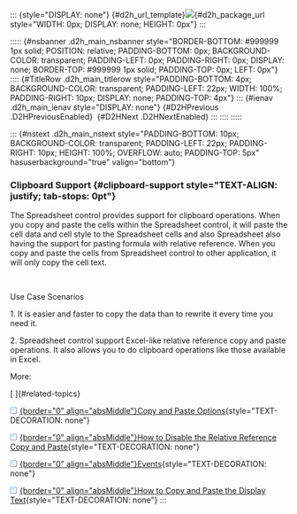::: {style="DISPLAY: none"}
[](ms-xhelp:///?Id=d2h_url_template){#d2h_url_template}![](!package_url!){#d2h_package_url style="WIDTH: 0px; DISPLAY: none; HEIGHT: 0px"}
:::

::::: {#nsbanner .d2h_main_nsbanner style="BORDER-BOTTOM: #999999 1px solid; POSITION: relative; PADDING-BOTTOM: 0px; BACKGROUND-COLOR: transparent; PADDING-LEFT: 0px; PADDING-RIGHT: 0px; DISPLAY: none; BORDER-TOP: #999999 1px solid; PADDING-TOP: 0px; LEFT: 0px"}
:::: {#TitleRow .d2h_main_titlerow style="PADDING-BOTTOM: 4px; BACKGROUND-COLOR: transparent; PADDING-LEFT: 22px; WIDTH: 100%; PADDING-RIGHT: 10px; DISPLAY: none; PADDING-TOP: 4px"}
::: {#ienav .d2h_main_ienav style="DISPLAY: none"}
[](ms-xhelp:///?Id=18e10160-ebeb-4e80-9d49-31f3181ba6c2){#D2HPrevious .D2HPreviousEnabled}  [](ms-xhelp:///?Id=06184c00-a7b0-4bbb-b272-26c73865193a){#D2HNext .D2HNextEnabled}
:::
::::
:::::

::: {#nstext .d2h_main_nstext style="PADDING-BOTTOM: 10px; BACKGROUND-COLOR: transparent; PADDING-LEFT: 22px; PADDING-RIGHT: 10px; HEIGHT: 100%; OVERFLOW: auto; PADDING-TOP: 5px" hasuserbackground="true" valign="bottom"}
### Clipboard Support {#clipboard-support style="TEXT-ALIGN: justify; tab-stops: 0pt"}

The Spreadsheet control provides support for clipboard operations. When you copy and paste the cells within the Spreadsheet control, it will paste the cell data and cell style to the Spreadsheet cells and also Spreadsheet also having the support for pasting formula with relative reference. When you copy and paste the cells from Spreadsheet control to other application, it will only copy the cell text.

 

Use Case Scenarios

1\. It is easier and faster to copy the data than to rewrite it every time you need it.

2\. Spreadsheet control support Excel-like relative reference copy and paste operations. It also allows you to do clipboard operations like those available in Excel.

More:

[ ]{#related-topics}

[![](button.gif){border="0" align="absMiddle"}Copy and Paste Options](ms-xhelp:///?Id=c561fcc7-9dea-48a1-9339-c3e1d436c1b5){style="TEXT-DECORATION: none"}

[![](button.gif){border="0" align="absMiddle"}How to Disable the Relative Reference Copy and Paste](ms-xhelp:///?Id=97c73a37-b04d-40bd-8252-8d152d5cfa31){style="TEXT-DECORATION: none"}

[![](button.gif){border="0" align="absMiddle"}Events](ms-xhelp:///?Id=550c1d68-edb8-4616-a22c-09a926513070){style="TEXT-DECORATION: none"}

[![](button.gif){border="0" align="absMiddle"}How to Copy and Paste the Display Text](ms-xhelp:///?Id=9f1cf53e-d448-40e8-9dee-3a98757efba9){style="TEXT-DECORATION: none"}
:::
